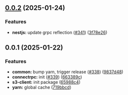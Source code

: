 

## [0.0.2](https://github.com/atls/nestjs/compare/@atls/nestjs-s3-client@0.0.1...@atls/nestjs-s3-client@0.0.2) (2025-01-24)


### Features


* **nestjs:** update grpc reflection ([#341](https://github.com/atls/nestjs/issues/341)) ([3f78e26](https://github.com/atls/nestjs/commit/3f78e26340b9ba64eab425160e8cea7ba83a3538))



## 0.0.1 (2025-01-22)

### Features

- **common:** bump yarn, trigger release ([#338](https://github.com/atls/nestjs/issues/338)) ([9837d48](https://github.com/atls/nestjs/commit/9837d482f75928a3ac132d0306ab6de04d8a04b9))
- **connectrpc:** init ([#339](https://github.com/atls/nestjs/issues/339)) ([663389c](https://github.com/atls/nestjs/commit/663389cd20156a9c10e93d6dbb8326bf8dcac781))
- **s3-client:** init package ([65988c4](https://github.com/atls/nestjs/commit/65988c4eeaa194b45dd37e4332baebadc0400586))
- **yarn:** global cache ([719bbcd](https://github.com/atls/nestjs/commit/719bbcd7bef9f8802b7670b5603c1fdd72009e14))

